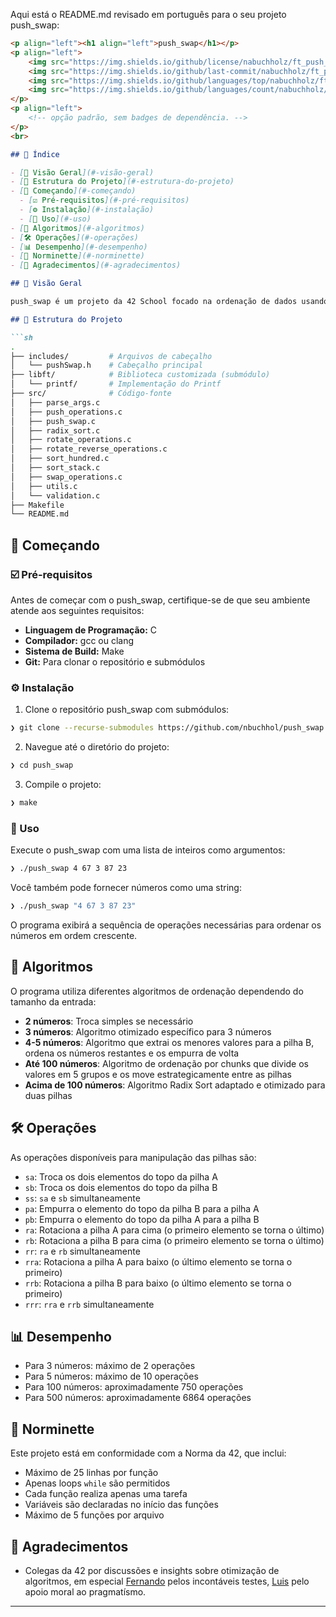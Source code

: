 Aqui está o README.md revisado em português para o seu projeto push_swap:

```md
<p align="left"><h1 align="left">push_swap</h1></p>
<p align="left">
	<img src="https://img.shields.io/github/license/nabuchholz/ft_push_swap?style=default&logo=opensourceinitiative&logoColor=white&color=0b96a2" alt="license">
	<img src="https://img.shields.io/github/last-commit/nabuchholz/ft_push_swap?style=default&logo=git&logoColor=white&color=0b96a2" alt="last-commit">
	<img src="https://img.shields.io/github/languages/top/nabuchholz/ft_push_swap?style=default&color=0b96a2" alt="repo-top-language">
	<img src="https://img.shields.io/github/languages/count/nabuchholz/ft_push_swap?style=default&color=0b96a2" alt="repo-language-count">
</p>
<p align="left">
	<!-- opção padrão, sem badges de dependência. -->
</p>
<br>

## 🔗 Índice

- [📍 Visão Geral](#-visão-geral)
- [📁 Estrutura do Projeto](#-estrutura-do-projeto)
- [🚀 Começando](#-começando)
  - [☑️ Pré-requisitos](#-pré-requisitos)
  - [⚙️ Instalação](#-instalação)
  - [🤖 Uso](#-uso)
- [🧮 Algoritmos](#-algoritmos)
- [🛠️ Operações](#️-operações)
- [📊 Desempenho](#-desempenho)
- [📝 Norminette](#-norminette)
- [🙌 Agradecimentos](#-agradecimentos)

## 📍 Visão Geral

push_swap é um projeto da 42 School focado na ordenação de dados usando duas pilhas com um conjunto limitado de operações. O objetivo é implementar algoritmos de ordenação eficientes que usem o mínimo de operações para organizar uma lista aleatória de números inteiros em ordem crescente.

## 📁 Estrutura do Projeto

```sh
.
├── includes/         # Arquivos de cabeçalho
│   └── pushSwap.h    # Cabeçalho principal
├── libft/            # Biblioteca customizada (submódulo)
│   └── printf/       # Implementação do Printf
├── src/              # Código-fonte
│   ├── parse_args.c
│   ├── push_operations.c
│   ├── push_swap.c
│   ├── radix_sort.c
│   ├── rotate_operations.c
│   ├── rotate_reverse_operations.c
│   ├── sort_hundred.c
│   ├── sort_stack.c
│   ├── swap_operations.c
│   ├── utils.c
│   └── validation.c
├── Makefile
└── README.md
```

## 🚀 Começando

### ☑️ Pré-requisitos

Antes de começar com o push_swap, certifique-se de que seu ambiente atende aos seguintes requisitos:

- **Linguagem de Programação:** C
- **Compilador:** gcc ou clang
- **Sistema de Build:** Make
- **Git:** Para clonar o repositório e submódulos

### ⚙️ Instalação

1. Clone o repositório push_swap com submódulos:
```sh
❯ git clone --recurse-submodules https://github.com/nbuchhol/push_swap.git
```

2. Navegue até o diretório do projeto:
```sh
❯ cd push_swap
```

3. Compile o projeto:
```sh
❯ make
```

### 🤖 Uso

Execute o push_swap com uma lista de inteiros como argumentos:

```sh
❯ ./push_swap 4 67 3 87 23
```

Você também pode fornecer números como uma string:
```sh
❯ ./push_swap "4 67 3 87 23"
```

O programa exibirá a sequência de operações necessárias para ordenar os números em ordem crescente.

## 🧮 Algoritmos

O programa utiliza diferentes algoritmos de ordenação dependendo do tamanho da entrada:

- **2 números**: Troca simples se necessário
- **3 números**: Algoritmo otimizado específico para 3 números
- **4-5 números**: Algoritmo que extrai os menores valores para a pilha B, ordena os números restantes e os empurra de volta
- **Até 100 números**: Algoritmo de ordenação por chunks que divide os valores em 5 grupos e os move estrategicamente entre as pilhas
- **Acima de 100 números**: Algoritmo Radix Sort adaptado e otimizado para duas pilhas

## 🛠️ Operações

As operações disponíveis para manipulação das pilhas são:

- `sa`: Troca os dois elementos do topo da pilha A
- `sb`: Troca os dois elementos do topo da pilha B
- `ss`: `sa` e `sb` simultaneamente
- `pa`: Empurra o elemento do topo da pilha B para a pilha A
- `pb`: Empurra o elemento do topo da pilha A para a pilha B
- `ra`: Rotaciona a pilha A para cima (o primeiro elemento se torna o último)
- `rb`: Rotaciona a pilha B para cima (o primeiro elemento se torna o último)
- `rr`: `ra` e `rb` simultaneamente
- `rra`: Rotaciona a pilha A para baixo (o último elemento se torna o primeiro)
- `rrb`: Rotaciona a pilha B para baixo (o último elemento se torna o primeiro)
- `rrr`: `rra` e `rrb` simultaneamente

## 📊 Desempenho

- Para 3 números: máximo de 2 operações
- Para 5 números: máximo de 10 operações
- Para 100 números: aproximadamente 750 operações
- Para 500 números: aproximadamente 6864 operações

## 📝 Norminette

Este projeto está em conformidade com a Norma da 42, que inclui:
- Máximo de 25 linhas por função
- Apenas loops `while` são permitidos
- Cada função realiza apenas uma tarefa
- Variáveis são declaradas no início das funções
- Máximo de 5 funções por arquivo

## 🙌 Agradecimentos

- Colegas da 42 por discussões e insights sobre otimização de algoritmos, em especial [Fernando](https://github.com/fernandoruanb) pelos incontáveis testes, [Luis](https://github.com/luizpanigassi) pelo apoio moral ao pragmatísmo.

---
```
